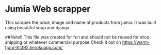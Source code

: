 # Jumia Web scrapper

This scrapes the price, image and name of products from jumia.
It was built using beautiful soup and django

##Note!!
This file was  created for fun and should not be reused for drop shipping or whatever commercial purpose
Check it out on https://warm-fjord-81392.herokuapp.com/
